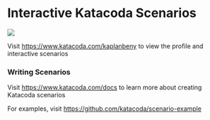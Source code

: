 # Interactive Katacoda Scenarios

[![](http://shields.katacoda.com/katacoda/kaplanbeny/count.svg)](https://www.katacoda.com/kaplanbeny "Get your profile on Katacoda.com")

Visit https://www.katacoda.com/kaplanbeny to view the profile and interactive scenarios

### Writing Scenarios
Visit https://www.katacoda.com/docs to learn more about creating Katacoda scenarios

For examples, visit https://github.com/katacoda/scenario-example
